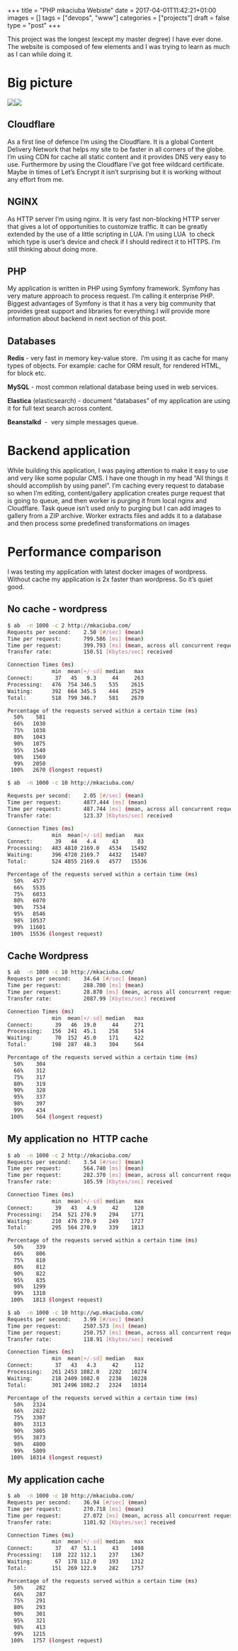 +++
title = "PHP mkaciuba Webiste"
date = 2017-04-01T11:42:21+01:00
images = []
tags = ["devops", "www"]
categories = ["projects"]
draft = false
type = "post"
+++

This project was the longest (except my master degree) I have ever done. The website is composed of few elements and I was trying to learn as much as I can while doing it.

# **Big picture**

![](https://mort.mkaciuba.com/media/blog/14695/89/e43f9e40aeff67b8285d6250c7a3752ada725151.png)![](https://mort.mkaciuba.com/media/blog/0001/01/40ba3b04b28904bc0088ff3b1e3cb7cfaebe2fa5.png)

## **Cloudflare**

As a first line of defence I’m using the Cloudflare. It is a global Content Delivery Network that helps my site to be faster in all corners of the globe. I’m using CDN for cache all static content and it provides DNS very easy to use. Furthermore by using the Cloudflare I’ve got free wildcard certificate. Maybe in times of Let’s Encrypt it isn’t surprising but it is working without any effort from me.

## **NGINX**

As HTTP server I’m using nginx. It is very fast non-blocking HTTP server that gives a lot of opportunities to customize traffic. It can be greatly extended by the use of a little scripting in LUA. I’m using LUA  to check which type is user’s device and check if I should redirect it to HTTPS. I’m still thinking about doing more.

## **PHP**

My application is written in PHP using Symfony framework. Symfony has very mature approach to process request. I’m calling it enterprise PHP. Biggest advantages of Symfony is that it has a very big community that provides great support and libraries for everything.I will provide more information about backend in next section of this post.

## **Databases**

**Redis** - very fast in memory key-value store.  I’m using it as cache for many types of objects. For example: cache for ORM result, for rendered HTML, for block etc.

**MySQL** - most common relational database being used in web services.

**Elastica** (elasticsearch) - document “databases” of my application are using it for full text search across content.

**Beanstalkd**  -  very simple messages queue.

# **Backend application**

While building this application, I was paying attention to make it easy to use and very like some popular CMS. I have one though in my head “All things it should accomplish by using panel”. I’m caching every request to database so when I’m editing, content/gallery application creates purge request that is going to queue, and then worker is purging it from local nginx and Cloudflare. Task queue isn’t used only to purging but I can add images to gallery from a ZIP archive. Worker extracts files and adds it to a database and then process some predefined transformations on images

# **Performance comparison**

I was testing my application with latest docker images of wordpress. Without cache my application is 2x faster than wordpress. So it’s quiet good.  

## No cache - wordpress 

```bash
$ ab  -n 1000 -c 2 http://mkaciuba.com/
Requests per second:    2.50 [#/sec] (mean)
Time per request:       799.586 [ms] (mean)
Time per request:       399.793 [ms] (mean, across all concurrent requests)
Transfer rate:          150.51 [Kbytes/sec] received

Connection Times (ms)
              min  mean[+/-sd] median   max
Connect:       37   45   9.3     44     263
Processing:   476  754 346.5    535    2615
Waiting:      392  664 345.5    444    2529
Total:        518  799 346.7    581    2670

Percentage of the requests served within a certain time (ms)
  50%    581
  66%   1030
  75%   1038
  80%   1043
  90%   1075
  95%   1540
  98%   1569
  99%   2050
 100%   2670 (longest request)

$ ab  -n 1000 -c 10 http://mkaciuba.com/

Requests per second:    2.05 [#/sec] (mean)
Time per request:       4877.444 [ms] (mean)
Time per request:       487.744 [ms] (mean, across all concurrent requests)
Transfer rate:          123.37 [Kbytes/sec] received

Connection Times (ms)
              min  mean[+/-sd] median   max
Connect:       39   44   4.4     43      83
Processing:   483 4810 2169.0   4534   15492
Waiting:      396 4720 2169.7   4432   15407
Total:        524 4855 2169.6   4577   15536

Percentage of the requests served within a certain time (ms)
  50%   4577
  66%   5535
  75%   6033
  80%   6070
  90%   7534
  95%   8546
  98%  10537
  99%  11601
 100%  15536 (longest request)

```

## Cache Wordpress
```bash
$ ab  -n 1000 -c 10 http://mkaciuba.com/
Requests per second:    34.64 [#/sec] (mean)
Time per request:       288.700 [ms] (mean)
Time per request:       28.870 [ms] (mean, across all concurrent requests)
Transfer rate:          2087.99 [Kbytes/sec] received

Connection Times (ms)
              min  mean[+/-sd] median   max
Connect:       39   46  19.0     44     271
Processing:   156  241  45.1    258     514
Waiting:       70  152  45.0    171     422
Total:        198  287  48.3    304     564

Percentage of the requests served within a certain time (ms)
  50%    304
  66%    312
  75%    317
  80%    319
  90%    328
  95%    337
  98%    397
  99%    434
 100%    564 (longest request)

```

## My application no  HTTP cache

```bash
$ ab  -n 1000 -c 2 http://mkaciuba.com/
Requests per second:    3.54 [#/sec] (mean)
Time per request:       564.740 [ms] (mean)
Time per request:       282.370 [ms] (mean, across all concurrent requests)
Transfer rate:          105.59 [Kbytes/sec] received

Connection Times (ms)
              min  mean[+/-sd] median   max
Connect:       39   43   4.9     42     120
Processing:   254  521 270.9    294    1771
Waiting:      210  476 270.9    249    1727
Total:        295  564 270.9    339    1813

Percentage of the requests served within a certain time (ms)
  50%    339
  66%    806
  75%    810
  80%    812
  90%    822
  95%    835
  98%   1299
  99%   1310
 100%   1813 (longest request)

$ ab  -n 1000 -c 10 http://wp.mkaciuba.com/
Requests per second:    3.99 [#/sec] (mean)
Time per request:       2507.573 [ms] (mean)
Time per request:       250.757 [ms] (mean, across all concurrent requests)
Transfer rate:          118.91 [Kbytes/sec] received

Connection Times (ms)
              min  mean[+/-sd] median   max
Connect:       37   43   4.3     42     112
Processing:   261 2453 1082.0   2282   10274
Waiting:      218 2409 1082.0   2238   10228
Total:        301 2496 1082.2   2324   10314

Percentage of the requests served within a certain time (ms)
  50%   2324
  66%   2822
  75%   3307
  80%   3313
  90%   3805
  95%   3873
  98%   4800
  99%   5809
 100%  10314 (longest request)

```

## My application cache

```bash
$ ab  -n 1000 -c 10 http://mkaciuba.com/
Requests per second:    36.94 [#/sec] (mean)
Time per request:       270.718 [ms] (mean)
Time per request:       27.072 [ms] (mean, across all concurrent requests)
Transfer rate:          1101.92 [Kbytes/sec] received

Connection Times (ms)
              min  mean[+/-sd] median   max
Connect:       37   47  51.1     43    1498
Processing:   110  222 112.1    237    1367
Waiting:       67  178 112.0    193    1312
Total:        151  269 122.9    282    1757

Percentage of the requests served within a certain time (ms)
  50%    282
  66%    287
  75%    291
  80%    293
  90%    301
  95%    321
  98%    413
  99%   1215
 100%   1757 (longest request)
 ```